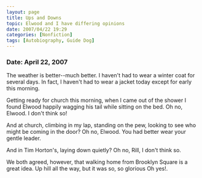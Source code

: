```yaml
---
layout: page
title: Ups and Downs
topic: Elwood and I have differing opinions
date: 2007/04/22 19:29
categories: [Nonfiction]
tags: [Autobiography, Guide Dog]
---
```


### Date: April 22, 2007

The weather is better--much better. I haven't had to wear a winter coat for 
several days. In fact, I haven't had to wear a jacket today except for early this 
morning.

Getting ready for church this morning, when I came out of the shower I found 
Elwood happily wagging his tail while sitting on the bed. Oh no, Elwood. I 
don't think so!

And at church, climbing in my lap, standing on the pew, looking to see who 
might be coming in the door? Oh no, Elwood. You had better wear your gentle leader.

And in Tim Horton's, laying down quietly? Oh no, Rill, I don't think so.

We both agreed, however, that walking home from Brooklyn Square is a great idea. 
Up hill all the way, but it was so, so glorious Oh yes!.
